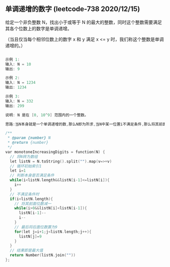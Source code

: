 

## 单调递增的数字 (leetcode-738 2020/12/15)

给定一个非负整数 N，找出小于或等于 N 的最大的整数，同时这个整数需要满足其各个位数上的数字是单调递增。

（当且仅当每个相邻位数上的数字 x 和 y 满足 x <= y 时，我们称这个整数是单调递增的。）

```h

示例 1:
输入: N = 10
输出: 9

示例 2:
输入: N = 1234
输出: 1234

示例 3:
输入: N = 332
输出: 299

说明: N 是在 [0, 10^9] 范围内的一个整数。
```

```h
思路:当N本身就是一个单调递增的数,那么N即为所求,当N中某一位置i不满足条件,那么将其前面一位减一,随之所有前面位数都会受影响,都需要依次减一,最后将后面位数贪心的改为9即为最大值

/**
 * @param {number} N
 * @return {number}
 */
var monotoneIncreasingDigits = function(N) {
  // 将N转为数组
  let listN = N.toString().split("").map(v=>+v)
  // 循环初始索引1
  let i=1
  // 判断本身是否满足条件
  while(i<listN.length&&listN[i-1]<=listN[i]){
    i++
  }
  // 不满足条件时
  if(i<listN.length){
    // 将其前面位数减一
    while(i>0&&listN[i]<listN[i-1]){
      listN[i-1]--
      i--
    }
    // 最后将后面位数置为9
    for(let j=i+1;j<listN.length;j++){
      listN[j]=9
    }
  }
  // 结果即是最大值
  return Number(listN.join(""))
};
```